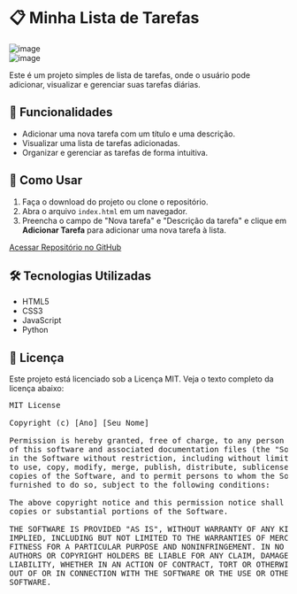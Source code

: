 <!DOCTYPE html>
<html lang="pt-BR">
<head>
    <meta charset="UTF-8">
    <meta name="viewport" content="width=device-width, initial-scale=1.0">
    
    
</head>
<body>

<h1>📋 Minha Lista de Tarefas</h1>

![image](https://github.com/user-attachments/assets/5a85019c-05ac-42e3-a7eb-8e255f4db255) <br>
![image](https://github.com/user-attachments/assets/89ea1dd5-7f40-47e4-b6f4-b20f41af6718)



<p>Este é um projeto simples de lista de tarefas, onde o usuário pode adicionar, visualizar e gerenciar suas tarefas diárias.</p>

<h2>🎯 Funcionalidades</h2>
<ul>
    <li>Adicionar uma nova tarefa com um título e uma descrição.</li>
    <li>Visualizar uma lista de tarefas adicionadas.</li>
    <li>Organizar e gerenciar as tarefas de forma intuitiva.</li>
</ul>

<h2>🚀 Como Usar</h2>
<ol>
    <li>Faça o download do projeto ou clone o repositório.</li>
    <li>Abra o arquivo <code>index.html</code> em um navegador.</li>
    <li>Preencha o campo de "Nova tarefa" e "Descrição da tarefa" e clique em <strong>Adicionar Tarefa</strong> para adicionar uma nova tarefa à lista.</li>
</ol>

<a href="https://github.com/seu-usuario/seu-repositorio" class="button">Acessar Repositório no GitHub</a>

<h2>🛠️ Tecnologias Utilizadas</h2>
<ul>
    <li>HTML5</li>
    <li>CSS3</li>
    <li>JavaScript</li>
    <li>Python</li>
</ul>

<h2>📄 Licença</h2>
<p>Este projeto está licenciado sob a Licença MIT. Veja o texto completo da licença abaixo:</p>

<pre>
MIT License

Copyright (c) [Ano] [Seu Nome]

Permission is hereby granted, free of charge, to any person obtaining a copy
of this software and associated documentation files (the "Software"), to deal
in the Software without restriction, including without limitation the rights
to use, copy, modify, merge, publish, distribute, sublicense, and/or sell
copies of the Software, and to permit persons to whom the Software is
furnished to do so, subject to the following conditions:

The above copyright notice and this permission notice shall be included in all
copies or substantial portions of the Software.

THE SOFTWARE IS PROVIDED "AS IS", WITHOUT WARRANTY OF ANY KIND, EXPRESS OR
IMPLIED, INCLUDING BUT NOT LIMITED TO THE WARRANTIES OF MERCHANTABILITY,
FITNESS FOR A PARTICULAR PURPOSE AND NONINFRINGEMENT. IN NO EVENT SHALL THE
AUTHORS OR COPYRIGHT HOLDERS BE LIABLE FOR ANY CLAIM, DAMAGES OR OTHER
LIABILITY, WHETHER IN AN ACTION OF CONTRACT, TORT OR OTHERWISE, ARISING FROM,
OUT OF OR IN CONNECTION WITH THE SOFTWARE OR THE USE OR OTHER DEALINGS IN THE
SOFTWARE.
</pre>

</body>
</html>
